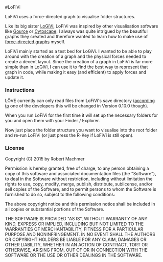 #LoFiVi

LoFiVi uses a force-directed graph to visualise folder structures. 

Like its big sister [LoGiVi](https://bitbucket.org/rmcode/logivi), LoFiVi was inspired by other visualisation software like [Gource](https://code.google.com/p/gource/) or [Cytoscape](http://www.cytoscape.org/). I always was quite intrigued by the beautiful graphs they created and therefore wanted to learn how to make use of [force-directed graphs](http://en.wikipedia.org/wiki/Force-directed_graph_drawing) myself.

LoFiVi mainly started as a test bed for LoGiVi. I wanted to be able to play around with the creation of a graph and the physical forces needed to create a decent layout. Since the creation of a graph in LoFiVi is far more simple than in LoGiVi, I can use it to find the best way to represent that graph in code, while making it easy (and efficient) to apply forces and update it. 

### Instructions

LÖVE currently can only read files from LoFiVi's save directory ([according to](https://bitbucket.org/rude/love/issue/985/add-an-open-file-popup-dialog-function#comment-15482823) one of the developers this will be changed in Version 0.10.0 though).

When you run LoFiVi for the first time it will set up the necessary folders for you and open them with your Finder / Explorer.

Now just place the folder structure you want to visualise into the root folder and re-run LoFiVi (or just press the R-Key if LoFiVi is still open).

### License
Copyright (C) 2015 by Robert Machmer                                                       
                                                                                           
Permission is hereby granted, free of charge, to any person obtaining a copy of this software and associated documentation files (the "Software"), to deal in the Software without restriction, including without limitation the rights to use, copy, modify, merge, publish, distribute, sublicense, and/or sell copies of the Software, and to permit persons to whom the Software is furnished to do so, subject to the following conditions:

The above copyright notice and this permission notice shall be included in all copies or substantial portions of the Software.

THE SOFTWARE IS PROVIDED "AS IS", WITHOUT WARRANTY OF ANY KIND, EXPRESS OR IMPLIED, INCLUDING BUT NOT LIMITED TO THE WARRANTIES OF MERCHANTABILITY, FITNESS FOR A PARTICULAR PURPOSE AND NONINFRINGEMENT. IN NO EVENT SHALL THE AUTHORS OR COPYRIGHT HOLDERS BE LIABLE FOR ANY CLAIM, DAMAGES OR OTHER LIABILITY, WHETHER IN AN ACTION OF CONTRACT, TORT OR OTHERWISE, ARISING FROM, OUT OF OR IN CONNECTION WITH THE SOFTWARE OR THE USE OR OTHER DEALINGS IN THE SOFTWARE.